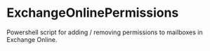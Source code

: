 # ExchangeOnlinePermissions
Powershell script for adding / removing permissions to mailboxes in Exchange Online.
